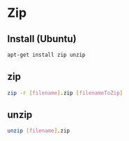 # Zip
## Install (Ubuntu)
```bash
apt-get install zip unzip
```

## zip
```bash
zip -r [filename].zip [filenameToZip]
```

## unzip
```bash
unzip [filename].zip
```
